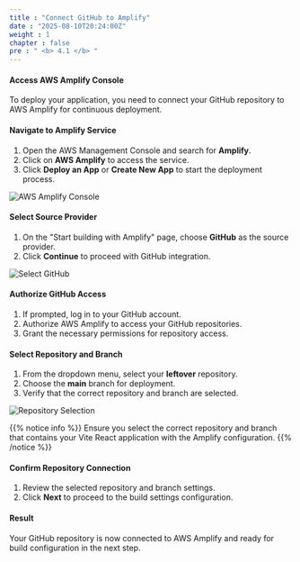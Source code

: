 ```yaml
---
title : "Connect GitHub to Amplify"
date : "2025-08-10T20:24:00Z"
weight : 1
chapter : false
pre : " <b> 4.1 </b> "
---
```


#### Access AWS Amplify Console

To deploy your application, you need to connect your GitHub repository to AWS Amplify for continuous deployment.

#### Navigate to Amplify Service

1. Open the AWS Management Console and search for **Amplify**.
2. Click on **AWS Amplify** to access the service.
3. Click **Deploy an App** or **Create New App** to start the deployment process.

![AWS Amplify Console](/images/4/4-1.png?featherlight=false&width=90pc)

#### Select Source Provider

1. On the "Start building with Amplify" page, choose **GitHub** as the source provider.
2. Click **Continue** to proceed with GitHub integration.

![Select GitHub](/images/4/4-2.png?featherlight=false&width=90pc)

#### Authorize GitHub Access

1. If prompted, log in to your GitHub account.
2. Authorize AWS Amplify to access your GitHub repositories.
3. Grant the necessary permissions for repository access.

#### Select Repository and Branch

1. From the dropdown menu, select your **leftover** repository.
2. Choose the **main** branch for deployment.
3. Verify that the correct repository and branch are selected.

![Repository Selection](/images/4/4-3.png?featherlight=false&width=90pc)

{{% notice info %}}
Ensure you select the correct repository and branch that contains your Vite React application with the Amplify configuration.
{{% /notice %}}

#### Confirm Repository Connection

1. Review the selected repository and branch settings.
2. Click **Next** to proceed to the build settings configuration.

#### Result

Your GitHub repository is now connected to AWS Amplify and ready for build configuration in the next step.
